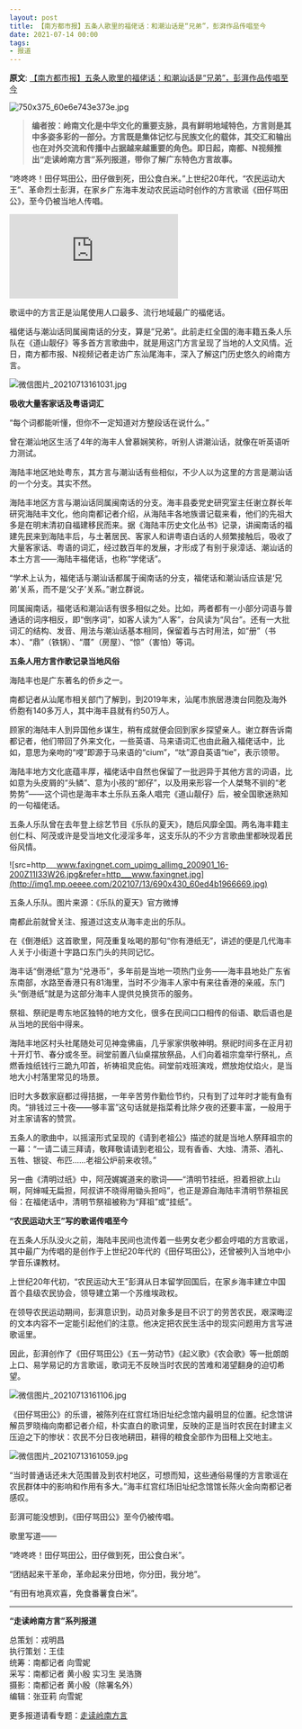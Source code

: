 ```yaml
---
layout: post
title: 【南方都市报】五条人歌里的福佬话：和潮汕话是“兄弟”，彭湃作品传唱至今
date: 2021-07-14 00:00
tags:
- 报道
---
```

**原文**:
[【南方都市报】五条人歌里的福佬话：和潮汕话是“兄弟”，彭湃作品传唱至今](https://m.mp.oeeee.com/a/BAAFRD000020210713520210.html)


![750x375_60e6e743e373e.jpg](http://img1.mp.oeeee.com/202107/13/750x375_60ed4a1b3fece.jpg "imagefile")

> **编者按：岭南文化是中华文化的重要支脉，具有鲜明地域特色，方言则是其中多姿多彩的一部分。方言既是集体记忆与民族文化的载体，其交汇和输出也在对外交流和传播中占据越来越重要的角色。即日起，南都、N视频推出“走读岭南方言”系列报道，带你了解广东特色方言故事。**

“咚咚咚！田仔骂田公，田仔做到死，田公食白米。”上世纪20年代，“农民运动大王”、革命烈士彭湃，在家乡广东海丰发动农民运动时创作的方言歌谣《田仔骂田公》，至今仍被当地人传唱。

<div class="iframe-container"><iframe class="responsive-iframe" src="https://vod.oeeee.com/vod/product/139667406/11028/27ce29d4af334014bb8cb7d00095f958.mp4" frameborder="no" allowfullscreen="true"></iframe></div>

歌谣中的方言正是汕尾使用人口最多、流行地域最广的福佬话。

福佬话与潮汕话同属闽南话的分支，算是”兄弟”。此前走红全国的海丰籍五条人乐队在《道山靓仔》等多首方言歌曲中，就是用这门方言呈现了当地的人文风情。近日，南方都市报、N视频记者走访广东汕尾海丰，深入了解这门历史悠久的岭南方言。

![微信图片_20210713161031.jpg](http://img1.mp.oeeee.com/202107/13/800x600_60ed4b6b2379c.jpg "imagefile")

**吸收大量客家话及粤语词汇**

“每个词都能听懂，但你不一定知道对方整段话在说什么。”

曾在潮汕地区生活了4年的海丰人曾慕娴笑称，听别人讲潮汕话，就像在听英语听力测试。

海陆丰地区地处粤东，其方言与潮汕话有些相似，不少人以为这里的方言是潮汕话的一个分支。其实不然。

海陆丰地区方言与潮汕话同属闽南话的分支。海丰县委党史研究室主任谢立群长年研究海陆丰文化，他向南都记者介绍，从海陆丰各地族谱记载来看，他们的先祖大多是在明末清初自福建移民而来。据《海陆丰历史文化丛书》记录，讲闽南话的福建先民来到海陆丰后，与土著居民、客家人和讲粤语白话的人频繁接触后，吸收了大量客家话、粤语的词汇，经过数百年的发展，才形成了有别于泉漳话、潮汕话的本土方言——海陆丰福佬话，也称“学佬话”。

“学术上认为，福佬话与潮汕话都属于闽南话的分支，福佬话和潮汕话应该是‘兄弟’关系，而不是‘父子’关系。”谢立群说。

同属闽南话，福佬话和潮汕话有很多相似之处。比如，两者都有一小部分词语与普通话的词序相反，即“倒序词”，如客人读为“人客”，台风读为“风台”。还有一大批词汇的结构、发音、用法与潮汕话基本相同，保留着与古时用法，如“册”（书本）、“鼎”（铁锅）、“厝”（房屋）、“惊”（害怕）等词。

**五条人用方言作歌记录当地风俗**

海陆丰也是广东著名的侨乡之一。

南都记者从汕尾市相关部门了解到，到2019年末，汕尾市旅居港澳台同胞及海外侨胞有140多万人，其中海丰县就有约50万人。

顾家的海陆丰人到异国他乡谋生，稍有成就便会回到家乡探望亲人。谢立群告诉南都记者，他们带回了外来文化，一些英语、马来语词汇也由此融入福佬话中，比如，意思为亲吻的“唚”即源于马来语的“cium”，“呔”源自英语“tie”，表示领带。

海陆丰地方文化底蕴丰厚，福佬话中自然也保留了一批迥异于其他方言的词语，比如意为头皮屑的“头鳞”、意为小孩的“郎仔”，以及用来形容一个人桀骜不驯的“老势势”——这个词也是海丰本土乐队五条人唱完《道山靓仔》后，被全国歌迷熟知的一句福佬话。

五条人乐队曾在去年登上综艺节目《乐队的夏天》，随后风靡全国。两名海丰籍主创仁科、阿茂或许是受当地文化浸淫多年，这支乐队的不少方言歌曲里都映现着民俗风情。

![src=http___www.faxingnet.com_upimg_allimg_200901_16-200Z11I33W26.jpg&refer=http___www.faxingnet.jpg](http://img1.mp.oeeee.com/202107/13/690x430_60ed4b1966669.jpg)

五条人乐队。图片来源：《乐队的夏天》官方微博

南都此前就曾关注、报道过这支从海丰走出的乐队。

在《倒港纸》这首歌里，阿茂重复吆喝的那句“你有港纸无”，讲述的便是几代海丰人关于小街道十字路口东门头的共同记忆。

海丰话“倒港纸”意为“兑港币”，多年前是当地一项热门业务——海丰县地处广东省东南部，水路至香港只有81海里，当时不少海丰人家中有来往香港的亲戚，东门头“倒港纸”就是为这部分海丰人提供兑换货币的服务。  

祭祖、祭祀是粤东地区独特的地方文化，很多在民间口口相传的俗语、歇后语也是从当地的民俗中得来。

海陆丰地区村头社尾随处可见神龛佛庙，几乎家家供敬神明。祭祀时间多在正月初十开灯节、春分或冬至。祠堂前置八仙桌摆放祭品，人们向着祖宗龛举行祭礼，点燃香烛纸钱行三跪九叩首，祈祷祖灵庇佑。祠堂前戏班演戏，燃放炮仗焰火，是当地大小村落里常见的场景。

旧时大多数家庭都过得拮据，一年辛苦劳作勤俭节约，只有到了过年时才能有鱼有肉。“排钱过三十夜——够丰富”这句话就是指菜肴比除夕夜的还要丰富，一般用于对主家请客的赞赏。

五条人的歌曲中，以摇滚形式呈现的《请到老祖公》描述的就是当地人祭拜祖宗的一幕：“一请二请三拜请，敬拜敬请请到老祖公，现有香香、大烛、清茶、酒礼、五牲、银锭、布匹……老祖公炉前来收领。”

另一曲《清明过纸》中，阿茂娓娓道来的歌词——“清明节挂纸，担着担欲上山啊，阿婶喊无扁担，阿叔讲不晓得用锄头担吗”，也正是源自海陆丰清明节祭祖民俗：在福佬话中，清明节祭祖被称为“拜祖”或“挂纸”。

**“农民运动大王”写的歌谣传唱至今**

在五条人乐队没火之前，海陆丰民间也流传着一些男女老少都会哼唱的方言歌谣，其中最广为传唱的是创作于上世纪20年代的《田仔骂田公》，还曾被列入当地中小学音乐课教材。

上世纪20年代初，“农民运动大王”彭湃从日本留学回国后，在家乡海丰建立中国首个县级农民协会，领导建立第一个苏维埃政权。

在领导农民运动期间，彭湃意识到，动员对象多是目不识丁的劳苦农民，艰深晦涩的文本内容不一定能引起他们的注意。他决定把农民生活中的现实问题用方言写进歌谣里。

因此，彭湃创作了《田仔骂田公》《五一劳动节》《起义歌》《农会歌》等一批朗朗上口、易学易记的方言歌谣，歌词无不反映当时农民的苦难和渴望翻身的迫切希望。

![微信图片_20210713161106.jpg](http://img1.mp.oeeee.com/202107/13/661x916_60ed4b31d2d36.jpg "imagefile")

《田仔骂田公》的乐谱，被陈列在红宫红场旧址纪念馆内最明显的位置。纪念馆讲解员罗晓梅向南都记者介绍，朴实直白的歌词里，反映的正是当时农民在封建主义压迫之下的惨状：农民不分日夜地耕田，耕得的粮食全部作为田租上交地主。

![微信图片_20210713161059.jpg](http://img1.mp.oeeee.com/202107/13/800x1067_60ed4b515570e.jpg "imagefile")

“当时普通话还未大范围普及到农村地区，可想而知，这些通俗易懂的方言歌谣在农民群体中的影响和作用有多大。”海丰红宫红场旧址纪念馆馆长陈火金向南都记者感叹。

彭湃可能没想到，《田仔骂田公》至今仍被传唱。

歌里写道——

“咚咚咚！田仔骂田公，田仔做到死，田公食白米”。

“团结起来干革命，革命起来分田地，你分田，我分地”。

“有田有地真欢喜，免食番薯食白米”。

<hr class="stylish">

**“走读岭南方言”系列报道**

总策划：戎明昌  
执行策划：王佳  
统筹：南都记者 向雪妮  
采写：南都记者 黄小殷 实习生 吴浩旖  
摄影：南都记者 黄小殷（除署名外）  
编辑：张亚莉 向雪妮

更多报道请看专题：[走读岭南方言](https://m.mp.oeeee.com/special/1058_b06beb6b037e564a12a6f42d2576ad9a.html?apptarget=blank)
